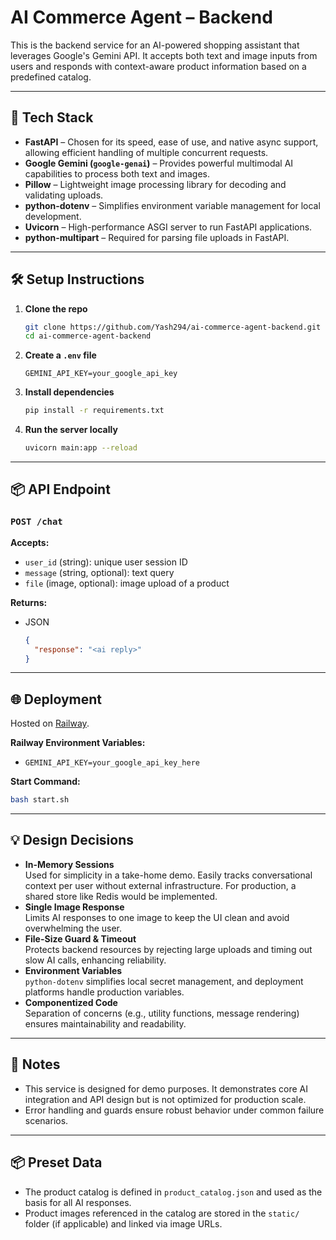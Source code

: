 # AI Commerce Agent – Backend

This is the backend service for an AI-powered shopping assistant that leverages Google's Gemini API. It accepts both text and image inputs from users and responds with context-aware product information based on a predefined catalog.

---

## 🚀 Tech Stack

- **FastAPI** – Chosen for its speed, ease of use, and native async support, allowing efficient handling of multiple concurrent requests.
- **Google Gemini (`google-genai`)** – Provides powerful multimodal AI capabilities to process both text and images.
- **Pillow** – Lightweight image processing library for decoding and validating uploads.
- **python-dotenv** – Simplifies environment variable management for local development.
- **Uvicorn** – High-performance ASGI server to run FastAPI applications.
- **python-multipart** – Required for parsing file uploads in FastAPI.

---

## 🛠️ Setup Instructions

1. **Clone the repo**  
   ```bash
   git clone https://github.com/Yash294/ai-commerce-agent-backend.git
   cd ai-commerce-agent-backend
   ```
2. **Create a `.env` file**  
   ```env
   GEMINI_API_KEY=your_google_api_key
   ```
3. **Install dependencies**  
   ```bash
   pip install -r requirements.txt
   ```
4. **Run the server locally**  
   ```bash
   uvicorn main:app --reload
   ```

---

## 📦 API Endpoint

### `POST /chat`

**Accepts:**  
- `user_id` (string): unique user session ID  
- `message` (string, optional): text query  
- `file` (image, optional): image upload of a product  

**Returns:**  
- JSON  
  ```json
  {
    "response": "<ai reply>"
  }
  ```

---

## 🌐 Deployment

Hosted on [Railway](https://railway.app).

**Railway Environment Variables:**  
- `GEMINI_API_KEY=your_google_api_key_here`

**Start Command:**  
```bash
bash start.sh
```

---

## 💡 Design Decisions

- **In-Memory Sessions**  
  Used for simplicity in a take-home demo. Easily tracks conversational context per user without external infrastructure. For production, a shared store like Redis would be implemented.
- **Single Image Response**  
  Limits AI responses to one image to keep the UI clean and avoid overwhelming the user.
- **File-Size Guard & Timeout**  
  Protects backend resources by rejecting large uploads and timing out slow AI calls, enhancing reliability.
- **Environment Variables**  
  `python-dotenv` simplifies local secret management, and deployment platforms handle production variables.
- **Componentized Code**  
  Separation of concerns (e.g., utility functions, message rendering) ensures maintainability and readability.

---

## 🔐 Notes

- This service is designed for demo purposes. It demonstrates core AI integration and API design but is not optimized for production scale.
- Error handling and guards ensure robust behavior under common failure scenarios.
---

## 📦 Preset Data

- The product catalog is defined in `product_catalog.json` and used as the basis for all AI responses.
- Product images referenced in the catalog are stored in the `static/` folder (if applicable) and linked via image URLs.
